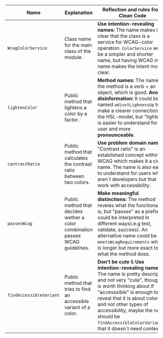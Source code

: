 | Name | Explanation     | Reflection and rules from Clean Code|
|---------------|-------------| ---------|
|`WcagColorService`| Class name for the main class of the module. |**Use intention-revealing names:** The name makes it clear that the class is a service for WCAG-color operation. `ColorService` would be a simpler and shorter name, but having WCAG in the name makes the intent more clear. |
|`lightenColor`| Public method that lightens a color by a factor. |**Method names:** The name of the method is a verb + an object, which is good. **Avoid disinformation:** It could be named `adjustLighnessUp` to make a clearer connection to the HSL-model, but "lighten" is easier to understand for a user and more **pronounceable**.  |
|`contrastRatio`| Public method that calculates the contrast ratio between two colors. | **Use problem domain names:** "Contrast ratio" is an established concept within WCAG which makes it a clear name. The name is also easy to understand for users who aren´t developers but that work with accessibility. |
|`passesWcag`| Public method that decides wether a color combination passes WCAG guidelines. |**Make meaningful distinctions:** The method revelas what the functionality is, but "passes" as a prefix could be interpreted in different ways(.e.g test, validate, success). An alternative name could be `meetsWcagRequirements` which is longer but more exact to what the method does. |
|`findAccessibleVariant`| Public method that tries to find an accessible variant of a color. | **Don't be cute** & **Use intention-revealing names:** The name is pretty descriptive and not very "cute", though it is worth thinking about if "accesssible" is enough to reveal that it is about color and not other types of accessibility, maybe the name should be `findAccessibleColorVariant`so that it doesn´t need context. |